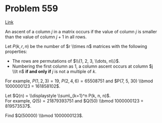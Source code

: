 # Problem 559

[Link](https://projecteuler.net/problem=559)

An ascent of a column $j$ in a matrix occurs if the value of column $j$ is smaller than the value of column $j + 1$ in all rows. 

Let $P(k, r, n)$ be the number of $r \\times n$ matrices with the following properties:

*   The rows are permutations of $\\{1, 2, 3, \\dots, n\\}$.
*   Numbering the first column as $1$, a column ascent occurs at column $j \\lt n$ **if and only if** $j$ is not a multiple of $k$.

For example, $P(1, 2, 3) = 19$, $P(2, 4, 6) = 65508751$ and $P(7, 5, 30) \\bmod 1000000123 = 161858102$.

Let $Q(n) = \\displaystyle \\sum\_{k=1}^n P(k, n, n)$.  
For example, $Q(5) = 21879393751$ and $Q(50) \\bmod 1000000123 = 819573537$.

Find $Q(50000) \\bmod 1000000123$.
